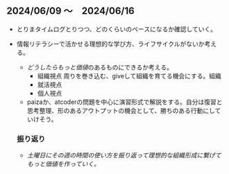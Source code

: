 ## 2024/06/09 〜　2024/06/16

- とりまタイムログとりつつ、どのくらいのペースになるか確認していく。
- 情報リテラシーで活かせる理想的な学び方、ライフサイクルがないか考える。
    - *どうしたらもっと価値*のあるものにできるか考える。
        - 組織視点
            周りを巻き込む、giveして組織を育てる機会にする。組織
        - 就活視点
        - 個人視点
    - paizaか、atcoderの問題を中心に演習形式で解説をする。自分は復習と思考整理、形のあるアウトプットの機会として、勝ちのある行動にしていけそう。


    ### 振り返り
    - *土曜日にその週の時間の使い方を振り返って理想的な組織形成に繋げてもっと価値を作っていく。*
